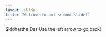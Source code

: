 ```yaml
---
layout: slide
title: "Welcome to our second slide!"
---
```

Siddhartha Das
Use the left arrow to go back!

